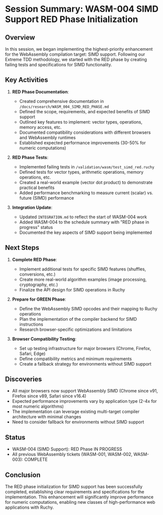 # Session Summary: WASM-004 SIMD Support RED Phase Initialization

## Overview

In this session, we began implementing the highest-priority enhancement for the WebAssembly compilation target: SIMD support. Following our Extreme TDD methodology, we started with the RED phase by creating failing tests and specifications for SIMD functionality.

## Key Activities

1. **RED Phase Documentation**:
   - Created comprehensive documentation in `/docs/research/WASM_004_SIMD_RED_PHASE.md`
   - Defined the scope, requirements, and expected benefits of SIMD support
   - Outlined key features to implement: vector types, operations, memory access, etc.
   - Documented compatibility considerations with different browsers and WebAssembly runtimes
   - Established expected performance improvements (30-50% for numeric computations)

2. **RED Phase Tests**:
   - Implemented failing tests in `/validation/wasm/test_simd_red.ruchy`
   - Defined tests for vector types, arithmetic operations, memory operations, etc.
   - Created a real-world example (vector dot product) to demonstrate practical benefits
   - Added performance benchmarking to measure current (scalar) vs. future (SIMD) performance

3. **Integration Update**:
   - Updated `INTEGRATION.md` to reflect the start of WASM-004 work
   - Added WASM-004 to the schedule summary with "RED phase in progress" status
   - Documented the key aspects of SIMD support being implemented

## Next Steps

1. **Complete RED Phase**:
   - Implement additional tests for specific SIMD features (shuffles, conversions, etc.)
   - Create more real-world algorithm examples (image processing, cryptography, etc.)
   - Finalize the API design for SIMD operations in Ruchy

2. **Prepare for GREEN Phase**:
   - Define the WebAssembly SIMD opcodes and their mapping to Ruchy operations
   - Plan the implementation of the compiler backend for SIMD instructions
   - Research browser-specific optimizations and limitations

3. **Browser Compatibility Testing**:
   - Set up testing infrastructure for major browsers (Chrome, Firefox, Safari, Edge)
   - Define compatibility metrics and minimum requirements
   - Create a fallback strategy for environments without SIMD support

## Discoveries

- All major browsers now support WebAssembly SIMD (Chrome since v91, Firefox since v89, Safari since v16.4)
- Expected performance improvements vary by application type (2-4x for most numeric algorithms)
- The implementation can leverage existing multi-target compiler architecture with minimal changes
- Need to consider fallback for environments without SIMD support

## Status

- WASM-004 (SIMD Support): RED Phase IN PROGRESS
- All previous WebAssembly tickets (WASM-001, WASM-002, WASM-003): COMPLETE

## Conclusion

The RED phase initialization for SIMD support has been successfully completed, establishing clear requirements and specifications for the implementation. This enhancement will significantly improve performance for numeric computations, enabling new classes of high-performance web applications with Ruchy.